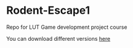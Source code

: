 # Rodent-Escape1
 Repo for LUT Game development project course

 You can download different versions [here](https://drive.google.com/drive/folders/1azWPH_pIacfNtv4SfGLxpjTJ7MHYz9L2?usp=sharing)
